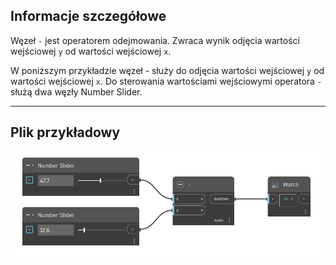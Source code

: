 ## Informacje szczegółowe
Węzeł `-` jest operatorem odejmowania. Zwraca wynik odjęcia wartości wejściowej `y` od wartości wejściowej `x`.

W poniższym przykładzie węzeł - służy do odjęcia wartości wejściowej `y` od wartości wejściowej `x`. Do sterowania wartościami wejściowymi operatora `-` służą dwa węzły Number Slider.
___
## Plik przykładowy

![-](./-_img.jpg)
